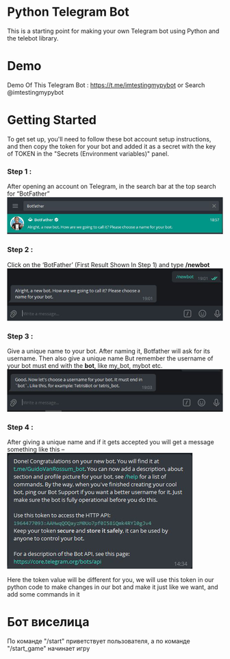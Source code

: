 # Python Telegram Bot
This is a starting point for making your own Telegram bot using Python and the telebot library.

# Demo
Demo Of This Telegram Bot : https://t.me/imtestingmypybot or Search @imtestingmypybot

# Getting Started
To get set up, you'll need to follow these bot account setup instructions, and then copy the token for your bot and added it as a secret with the key of TOKEN in the "Secrets (Environment variables)" panel.


### Step 1 :
After opening an account on Telegram, in the search bar at the top search for “BotFather”
![image](readme/image.png)


### Step 2 :
Click on the ‘BotFather’ (First Result Shown In Step 1) and type **/newbot**
![image](readme/image_2.png)


### Step 3 :
Give a unique name to your bot. After naming it, Botfather will ask for its username. Then also give a unique name But remember the username of your bot must end with the **bot**, like my_bot, mybot etc.
![image](readme/image_3.png)

### Step 4 :
After giving a unique name and if it gets accepted you will get a message something like this –
![image](readme/image_4.png)

Here the token value will be different for you, we will use this token in our python code to make changes in our bot and make it just like we want, and add some commands in it
# Бот виселица
По команде "/start" приветствует пользователя, а по команде "/start_game" начинает игру